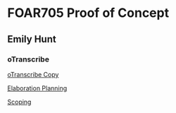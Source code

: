 # FOAR705 Proof of Concept
## Emily Hunt

### oTranscribe
[oTranscribe Copy](/Hunt-Exercises/docs)

[Elaboration Planning](/Hunt-Exercises/Hunt_Elaboration_1_Planning)

[Scoping](https://github.com/MQ-FOAR705/Hunt-Exercises/blob/master/Hunt-Scoping%20Exercise.pdf)
